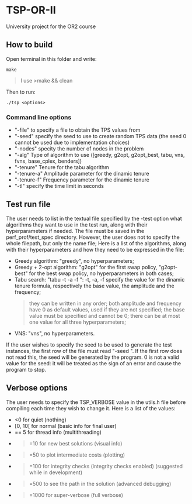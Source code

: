 # TSP-OR-II
University project for the OR2 course

## How to build
Open terminal in this folder and write:
```shell
make
```
>I use >make && clean

Then to run:
```shell
./tsp <options>
```

### Command line options 
 - "-file" to specify a file to obtain the TPS values from
 - "-seed" specify the seed to use to create random TPS data (the seed 0 cannot be used due to implementation choices)
 - "-nodes" specity the number of nodes in the problem
 - "-alg" Type of algorithm to use ([greedy, g2opt, g2opt_best, tabu, vns, fvns, base_cplex, benders])
 - "-tenure" Tenure for the tabu algorithm
 - "-tenure-a" Amplitude parameter for the dinamic tenure
 - "-tenure-f" Frequency parameter for the dinamic tenure
 - "-tl" specify the time limit in seconds

## Test run file
The user needs to list in the textual file specified by the -test option what algorithms they want to use in the test run, along with their hyperparameters if needed.
The file must be saved in the perf_prof/test_spec directory. However, the user does not to specify the whole filepath, but only the name file;
Here is a list of the algorithms, along with their hyperparameters and how they need to be expressed in the file:
 - Greedy algorithm: "greedy", no hyperparameters;
 - Greedy + 2-opt algorithm: "g2opt" for the first swap policy, "g2opt-best" for the best swap policy, no hyperparameters in both cases;
 - Tabu search: "tabu -t <tenure value> -a <tenure amplitude value> -f <tenure frequency value>": -t, -a, -f specify the value for the dinamic tenure formula, respectively the base value, the amplitude and the frequency;
    > they can be written in any order;
    > both amplitude and frequency have 0 as default values, used if they are not specified;
    > the base value must be specified and cannot be 0;
    > there can be at most one value for all three hyperparameters;
 - VNS: "vns", no hyperparameters.

If the user wishes to specify the seed to be used to generate the test instances, the first row of the file must read "-seed <seed value>". If the first row does not read this, the seed will be generated by the program. 0 is not a valid value for the seed: it will be treated as the sign of an error and cause the program to stop.


## Verbose options
The user needs to specify the TSP_VERBOSE value in the utils.h file before compiling each time they wish to change it.
Here is a list of the values:
 - <0 for quiet                             (nothing)
 - [0, 10[ for normal                       (basic info for final user)
 - == 5 for thread info                     (multithreading)
 - >=10 for new best solutions              (visual info)
 - >=50 to plot intermediate costs          (plotting)
 - >=100 for integrity checks               (integrity checks enabled) (suggested while in development)
 - >=500 to see the path in the solution    (advanced debugging)
 - >=1000 for super-verbose                 (full verbose)
